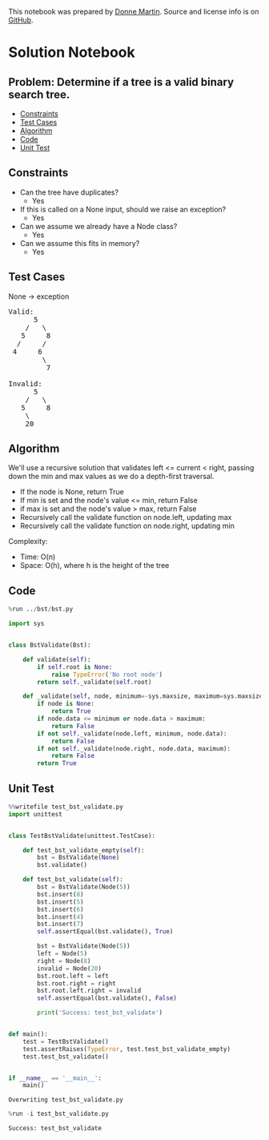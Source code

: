 This notebook was prepared by [Donne Martin](https://github.com/donnemartin). Source and license info is on [GitHub](https://github.com/donnemartin/interactive-coding-challenges).

# Solution Notebook

## Problem: Determine if a tree is a valid binary search tree.

- [Constraints](#Constraints)
- [Test Cases](#Test-Cases)
- [Algorithm](#Algorithm)
- [Code](#Code)
- [Unit Test](#Unit-Test)

## Constraints

- Can the tree have duplicates?
  - Yes
- If this is called on a None input, should we raise an exception?
  - Yes
- Can we assume we already have a Node class?
  - Yes
- Can we assume this fits in memory?
  - Yes

## Test Cases

None -> exception

<pre>
Valid:
      5
    /   \
   5     8
  /     /
 4     6
        \
         7
        
Invalid:
      5
    /   \
   5     8
    \   
    20
</pre>

## Algorithm

We'll use a recursive solution that validates left <= current < right, passing down the min and max values as we do a depth-first traversal.

- If the node is None, return True
- If min is set and the node's value <= min, return False
- if max is set and the node's value > max, return False
- Recursively call the validate function on node.left, updating max
- Recursively call the validate function on node.right, updating min

Complexity:

- Time: O(n)
- Space: O(h), where h is the height of the tree

## Code

```python
%run ../bst/bst.py
```

```python
import sys


class BstValidate(Bst):

    def validate(self):
        if self.root is None:
            raise TypeError('No root node')
        return self._validate(self.root)

    def _validate(self, node, minimum=-sys.maxsize, maximum=sys.maxsize):
        if node is None:
            return True
        if node.data <= minimum or node.data > maximum:
            return False
        if not self._validate(node.left, minimum, node.data):
            return False
        if not self._validate(node.right, node.data, maximum):
            return False
        return True
```

## Unit Test

```python
%%writefile test_bst_validate.py
import unittest


class TestBstValidate(unittest.TestCase):

    def test_bst_validate_empty(self):
        bst = BstValidate(None)
        bst.validate()

    def test_bst_validate(self):
        bst = BstValidate(Node(5))
        bst.insert(8)
        bst.insert(5)
        bst.insert(6)
        bst.insert(4)
        bst.insert(7)
        self.assertEqual(bst.validate(), True)

        bst = BstValidate(Node(5))
        left = Node(5)
        right = Node(8)
        invalid = Node(20)
        bst.root.left = left
        bst.root.right = right
        bst.root.left.right = invalid
        self.assertEqual(bst.validate(), False)

        print('Success: test_bst_validate')


def main():
    test = TestBstValidate()
    test.assertRaises(TypeError, test.test_bst_validate_empty)
    test.test_bst_validate()


if __name__ == '__main__':
    main()
```

    Overwriting test_bst_validate.py

```python
%run -i test_bst_validate.py
```

    Success: test_bst_validate
